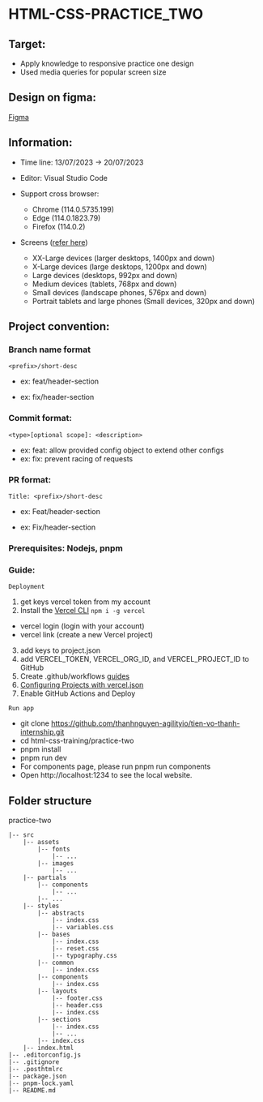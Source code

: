 # HTML-CSS-PRACTICE_TWO 

## Target: 

- Apply knowledge to responsive practice one design
- Used media queries for popular screen size

## Design on figma: 
[Figma](https://www.figma.com/file/6QbJ3zCbwFEIqDrHuYegS1/NinjaMail-(Community)-Thao's-practice?node-id=1%3A30&mode=dev)


## Information: 
- Time line: 13/07/2023 -> 20/07/2023
- Editor: Visual Studio Code

- Support cross browser: 
  - Chrome (114.0.5735.199)
  - Edge (114.0.1823.79)
  - Firefox (114.0.2)

- Screens ([refer here](https://getbootstrap.com/docs/5.0/layout/breakpoints/))
  - XX-Large devices (larger desktops, 1400px and down)
  - X-Large devices (large desktops, 1200px and down)
  - Large devices (desktops, 992px and down)
  - Medium devices (tablets, 768px and down)
  - Small devices (landscape phones, 576px and down)
  - Portrait tablets and large phones (Small devices, 320px and down) 

## Project convention: 
### Branch name format
`<prefix>/short-desc
`

- ex: feat/header-section

- ex: fix/header-section

### Commit format: 

`<type>[optional scope]: <description>
`

- ex: feat: allow provided config object to extend other configs
- ex: fix: prevent racing of requests

### PR format:

 `Title: <prefix>/short-desc`

- ex: Feat/header-section

- ex: Fix/header-section

### Prerequisites: Nodejs, pnpm
### Guide:

`Deployment`

1. get keys vercel token from my account
2. Install the [Vercel CLI](https://vercel.com/cli)
`npm i -g vercel`
- vercel login (login with your account)
- vercel link (create a new Vercel project)
3. add keys to project.json
4. add VERCEL_TOKEN, VERCEL_ORG_ID, and VERCEL_PROJECT_ID to GitHub 
5. Create .github/workflows [guides](https://vercel.com/guides/how-can-i-use-github-actions-with-vercel#configuring-github-actions-for-vercel)
6. [Configuring Projects with vercel.json](https://vercel.com/docs/concepts/projects/project-configuration#)
7. Enable GitHub Actions and Deploy

`Run app`
- git clone https://github.com/thanhnguyen-agilityio/tien-vo-thanh-internship.git
- cd html-css-training/practice-two 
- pnpm install
- pnpm run dev
- For components page, please run pnpm run components
- Open http://localhost:1234 to see the local website.

## Folder structure 
practice-two
~~~
|-- src
    |-- assets
        |-- fonts
            |-- ...
        |-- images
            |-- ...
    |-- partials
        |-- components
            |-- ...
        |-- ...
    |-- styles
        |-- abstracts
            |-- index.css
            |-- variables.css
        |-- bases
            |-- index.css
            |-- reset.css
            |-- typography.css
        |-- common
            |-- index.css
        |-- components
            |-- index.css
        |-- layouts
            |-- footer.css
            |-- header.css
            |-- index.css
        |-- sections
            |-- index.css
            |-- ...
        |-- index.css
    |-- index.html
|-- .editorconfig.js
|-- .gitignore
|-- .posthtmlrc
|-- package.json
|-- pnpm-lock.yaml
|-- README.md


